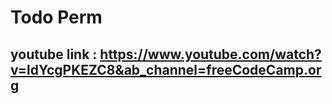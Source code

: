 # Todo Perm

## youtube link : https://www.youtube.com/watch?v=ldYcgPKEZC8&ab_channel=freeCodeCamp.org